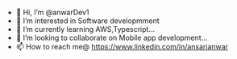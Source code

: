 - 👋 Hi, I’m @anwarDev1
- 👀 I’m interested in Software developmment
- 🌱 I’m currently learning AWS,Typescript...
- 💞️ I’m looking to collaborate on Mobile app development...
- 📫 How to reach me@ https://www.linkedin.com/in/ansarianwar

<!---
anwarDev1/anwarDev1 is a ✨ special ✨ repository because its `README.md` (this file) appears on your GitHub profile.
You can click the Preview link to take a look at your changes.
--->
